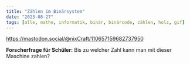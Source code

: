 ```yaml
---
title: "Zählen im Binärsystem"
date: "2023-08-27"
tags: [alle, mathe, informatik, binär, binärcode, zählen, holz, gif]
---
```


https://mastodon.social/@nixCraft/110657159682737950

**Forscherfrage für Schüler:** 
Bis zu welcher Zahl kann man mit dieser Maschine zahlen?
